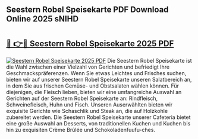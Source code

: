## Seestern Robel Speisekarte PDF Download Online 2025 sNIHD

# <h2><a href="http://gccm47.nevu.top/?p=Seestern+Robel+Speisekarte">🔗 👉🔴 Seestern Robel Speisekarte 2025 PDF</a></h2>

[![Seestern Robel Speisekarte 2025 PDF](https://i.imgur.com/dBaPXMq.png)](http://gccm47.nevu.top/?p=Seestern+Robel+Speisekarte)
Die Seestern Robel Speisekarte ist die Wahl zwischen einer Vielzahl von Gerichten und befriedigt Ihre Geschmackspräferenzen. Wenn Sie etwas Leichtes und Frisches suchen, bieten wir auf unserer Seestern Robel Speisekarte unseren Salatbereich an, in dem Sie aus frischen Gemüse- und Obstsalaten wählen können. Für diejenigen, die Fleisch lieben, bieten wir eine umfangreiche Auswahl an Gerichten auf der Seestern Robel Speisekarte an: Rindfleisch, Schweinefleisch, Huhn und Fisch. Unseren Auserwählten bieten wir exquisite Gerichte wie Schaschlik und Steak an, die auf Holzkohle zubereitet werden. Die Seestern Robel Speisekarte unserer Cafeteria bietet eine große Auswahl an Desserts, von traditionellen Kuchen und Kuchen bis hin zu exquisiten Crème Brûlée und Schokoladenfuufu-ches.
